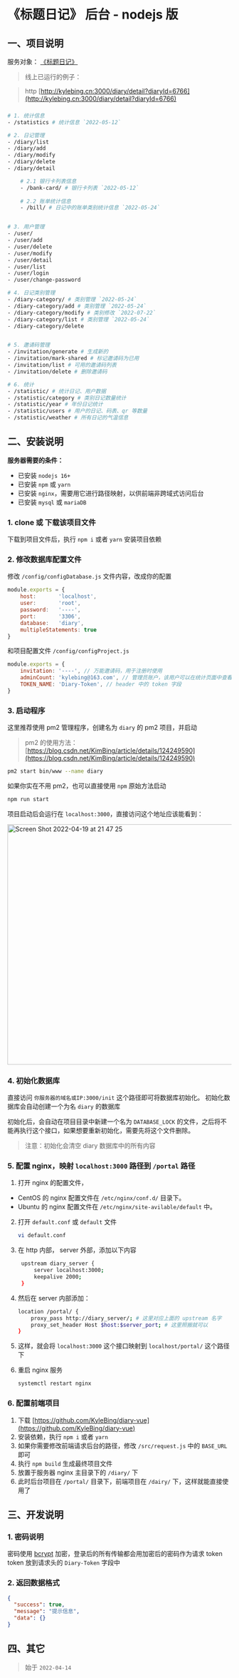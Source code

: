 # 《标题日记》 后台 - nodejs 版


## 一、项目说明
服务对象： [《标题日记》](https://github.com/KyleBing/diary-vue) 

> 线上已运行的例子：

> http [http://kylebing.cn:3000/diary/detail?diaryId=6766](http://kylebing.cn:3000/diary/detail?diaryId=6766)



### 
```bash
# 1. 统计信息
- /statistics # 统计信息 `2022-05-12`

# 2. 日记管理
- /diary/list
- /diary/add
- /diary/modify
- /diary/delete
- /diary/detail

    # 2.1 银行卡列表信息
    - /bank-card/ # 银行卡列表 `2022-05-12`
    
    # 2.2 账单统计信息
    - /bill/ # 日记中的账单类别统计信息 `2022-05-24`


# 3. 用户管理
- /user/
- /user/add
- /user/delete
- /user/modify
- /user/detail
- /user/list
- /user/login
- /user/change-password

# 4. 日记类别管理
- /diary-category/ # 类别管理 `2022-05-24`
- /diary-category/add # 类别管理 `2022-05-24`
- /diary-category/modify # 类别修改 `2022-07-22`
- /diary-category/list # 类别管理 `2022-05-24`
- /diary-category/delete


# 5. 邀请码管理
- /invitation/generate # 生成新的
- /invitation/mark-shared # 标记邀请码为已用
- /invitation/list # 可用的邀请码列表
- /invitation/delete # 删除邀请码

# 6. 统计
- /statistic/ # 统计日记、用户数据
- /statistic/category # 类别日记数量统计
- /statistic/year # 年份日记统计
- /statistic/users # 用户的日记、码表、qr 等数量
- /statistic/weather # 所有日记的气温信息
```



## 二、安装说明

**服务器需要的条件：**
- 已安装 `nodejs 16+`
- 已安装 `npm` 或 `yarn`
- 已安装 `nginx`，需要用它进行路径映射，以供前端非跨域式访问后台
- 已安装 `mysql` 或 `mariaDB`

### 1. clone 或 下载该项目文件
下载到项目文件后，执行 `npm i` 或者 `yarn` 安装项目依赖

### 2. 修改数据库配置文件
修改 `/config/configDatabase.js` 文件内容，改成你的配置
```js
module.exports = {
    host:       'localhost',
    user:       'root',
    password:   '----',
    port:       '3306',
    database:   'diary',
    multipleStatements: true
}
```

和项目配置文件 `/config/configProject.js`
```js
module.exports = {
    invitation: '----', // 万能邀请码，用于注册时使用
    adminCount: 'kylebing@163.com', // 管理员账户，该用户可以在统计页面中查看所有用户统计数据
    TOKEN_NAME: 'Diary-Token', // header 中的 token 字段
}
```

### 3. 启动程序
这里推荐使用 pm2 管理程序，创建名为 `diary` 的 pm2 项目，并启动
> pm2 的使用方法： [https://blog.csdn.net/KimBing/article/details/124249590](https://blog.csdn.net/KimBing/article/details/124249590)

```bash
pm2 start bin/www --name diary
```

如果你实在不用 pm2，也可以直接使用 `npm` 原始方法启动

```bash
npm run start
```

项目启动后会运行在 `localhost:3000`，直接访问这个地址应该能看到：

<img width="539" alt="Screen Shot 2022-04-19 at 21 47 25" src="https://user-images.githubusercontent.com/12215982/164018379-bb497ec3-53e4-46c5-969a-c5b3ca4c0c31.png">


### 4. 初始化数据库

直接访问 `你服务器的域名或IP:3000/init` 这个路径即可将数据库初始化。
初始化数据库会自动创建一个为名 `diary` 的数据库

初始化后，会自动在项目目录中新建一个名为 `DATABASE_LOCK` 的文件，之后将不能再执行这个接口，如果想要重新初始化，需要先将这个文件删除。

> 注意：初始化会清空 diary 数据库中的所有内容


### 5. 配置 nginx，映射 `localhost:3000` 路径到  `/portal` 路径

1. 打开 nginx 的配置文件，
- CentOS 的 nginx 配置文件在 `/etc/nginx/conf.d/` 目录下。
- Ubuntu 的 nginx 配置文件在 `/etc/nginx/site-avilable/default` 中。

2. 打开 `default.conf` 或 `default` 文件
    ```bash
    vi default.conf
    ```

3. 在 http 内部， server 外部，添加以下内容

    ```bash
     upstream diary_server {
         server localhost:3000;
         keepalive 2000;
     }
    ```

4. 然后在 server 内部添加：

    ```bash
    location /portal/ {
        proxy_pass http://diary_server/; # 这里对应上面的 upstream 名字
        proxy_set_header Host $host:$server_port; # 这里照搬就可以
    }
    ```
5. 这样，就会将 `localhost:3000` 这个接口映射到 `localhost/portal/` 这个路径下
6. 重启 nginx 服务
    ```bash
    systemctl restart nginx
    ```

### 6. 配置前端项目
1. 下载 [https://github.com/KyleBing/diary-vue](https://github.com/KyleBing/diary-vue)
2. 安装依赖，执行 `npm i` 或者 `yarn`
3. 如果你需要修改前端请求后台的路径，修改 `/src/request.js` 中的 `BASE_URL` 即可
4. 执行 `npm build` 生成最终项目文件
5. 放置于服务器 nginx 主目录下的 `/diary/` 下
6. 此时后台项目在 `/portal/` 目录下，前端项目在 `/dairy/` 下，这样就能直接使用了


## 三、开发说明

### 1. 密码说明
密码使用 [bcrypt](https://github.com/kelektiv/node.bcrypt.js) 加密，登录后的所有传输都会用加密后的密码作为请求 token  
token 放到请求头的 `Diary-Token` 字段中

### 2. 返回数据格式

```json
{
  "success": true,
  "message": "提示信息",
  "data": {}
}
```

## 四、其它
> 始于 `2022-04-14`

